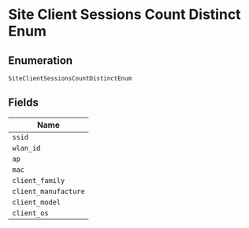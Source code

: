 
# Site Client Sessions Count Distinct Enum

## Enumeration

`SiteClientSessionsCountDistinctEnum`

## Fields

| Name |
|  --- |
| `ssid` |
| `wlan_id` |
| `ap` |
| `mac` |
| `client_family` |
| `client_manufacture` |
| `client_model` |
| `client_os` |

